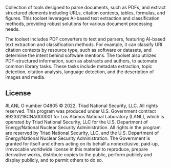 Collection of tools designed to parse documents, such as PDFs, and extract structured elements including URLs, citation contexts, tables, formulas, and figures. This toolset leverages  AI-based text extraction and classification methods, providing robust solutions for various document processing needs.

The toolset includes PDF converters to text and parsers, featuring  AI-based text extraction and classification methods. For example, it can classify  URI citation contexts by resource type, such as software or datasets, and determine the intent behind software mentions. The toolset also utilizes PDF-structured information, such as abstracts and authors, to automate common library tasks. These tasks include metadata 
extraction, topic detection, citation analysis, language detection, and the description of images and media.


License
-----------------
#LANL O number O4805
© 2022. Triad National Security, LLC. All rights reserved.
This program was produced under U.S. Government contract 89233218CNA000001 for Los Alamos
National Laboratory (LANL), which is operated by Triad National Security, LLC for the U.S.
Department of Energy/National Nuclear Security Administration. All rights in the program are
reserved by Triad National Security, LLC, and the U.S. Department of Energy/National Nuclear
Security Administration. The Government is granted for itself and others acting on its behalf a
nonexclusive, paid-up, irrevocable worldwide license in this material to reproduce, prepare
derivative works, distribute copies to the public, perform publicly and display publicly, and to permit
others to do so.
